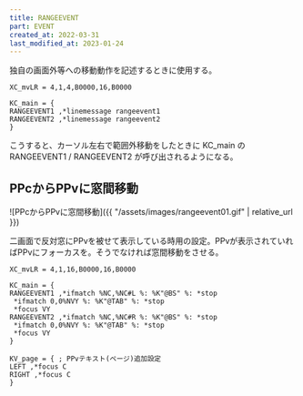 ```yaml
---
title: RANGEEVENT
part: EVENT
created_at: 2022-03-31
last_modified_at: 2023-01-24
---
```

独自の画面外等への移動動作を記述するときに使用する。

```text
XC_mvLR = 4,1,4,B0000,16,B0000

KC_main = {
RANGEEVENT1 ,*linemessage rangeevent1
RANGEEVENT2 ,*linemessage rangeevent2
}
```

こうすると、カーソル左右で範囲外移動をしたときに KC_main の RANGEEVENT1 / RANGEEVENT2 が呼び出されるようになる。

## PPcからPPvに窓間移動

![PPcからPPvに窓間移動]({{ "/assets/images/rangeevent01.gif" | relative_url }})

二画面で反対窓にPPvを被せて表示している時用の設定。PPvが表示されていればPPvにフォーカスを。そうでなければ窓間移動をさせる。

```text
XC_mvLR = 4,1,16,B0000,16,B0000

KC_main = {
RANGEEVENT1 ,*ifmatch %NC,%NC#L %: %K"@BS" %: *stop
 *ifmatch 0,0%NVY %: %K"@TAB" %: *stop
 *focus VY
RANGEEVENT2 ,*ifmatch %NC,%NC#R %: %K"@BS" %: *stop
 *ifmatch 0,0%NVY %: %K"@TAB" %: *stop
 *focus VY
}

KV_page = { ; PPvテキスト(ページ)追加設定
LEFT ,*focus C
RIGHT ,*focus C
}
```
